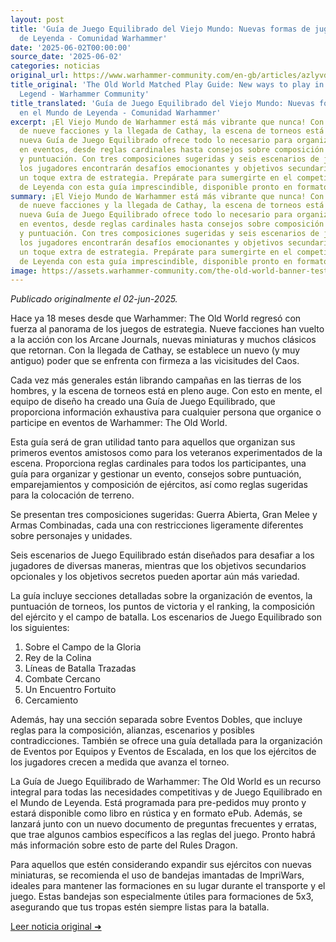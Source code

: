 ```yaml
---
layout: post
title: 'Guía de Juego Equilibrado del Viejo Mundo: Nuevas formas de jugar en el Mundo
  de Leyenda - Comunidad Warhammer'
date: '2025-06-02T00:00:00'
source_date: '2025-06-02'
categories: noticias
original_url: https://www.warhammer-community.com/en-gb/articles/azlyvdkm/the-old-world-matched-play-guide-new-ways-to-play-in-the-world-of-legend/
title_original: 'The Old World Matched Play Guide: New ways to play in the World of
  Legend - Warhammer Community'
title_translated: 'Guía de Juego Equilibrado del Viejo Mundo: Nuevas formas de jugar
  en el Mundo de Leyenda - Comunidad Warhammer'
excerpt: ¡El Viejo Mundo de Warhammer está más vibrante que nunca! Con el regreso
  de nueve facciones y la llegada de Cathay, la escena de torneos está en auge. La
  nueva Guía de Juego Equilibrado ofrece todo lo necesario para organizar o participar
  en eventos, desde reglas cardinales hasta consejos sobre composición de ejércitos
  y puntuación. Con tres composiciones sugeridas y seis escenarios de juego equilibrado,
  los jugadores encontrarán desafíos emocionantes y objetivos secundarios que añadirán
  un toque extra de estrategia. Prepárate para sumergirte en el competitivo Mundo
  de Leyenda con esta guía imprescindible, disponible pronto en formato físico y digital.
summary: ¡El Viejo Mundo de Warhammer está más vibrante que nunca! Con el regreso
  de nueve facciones y la llegada de Cathay, la escena de torneos está en auge. La
  nueva Guía de Juego Equilibrado ofrece todo lo necesario para organizar o participar
  en eventos, desde reglas cardinales hasta consejos sobre composición de ejércitos
  y puntuación. Con tres composiciones sugeridas y seis escenarios de juego equilibrado,
  los jugadores encontrarán desafíos emocionantes y objetivos secundarios que añadirán
  un toque extra de estrategia. Prepárate para sumergirte en el competitivo Mundo
  de Leyenda con esta guía imprescindible, disponible pronto en formato físico y digital.
image: https://assets.warhammer-community.com/the-old-world-banner-test.jpg
---
```


*Publicado originalmente el 02-jun-2025.*


Hace ya 18 meses desde que Warhammer: The Old World regresó con fuerza al panorama de los juegos de estrategia. Nueve facciones han vuelto a la acción con los Arcane Journals, nuevas miniaturas y muchos clásicos que retornan. Con la llegada de Cathay, se establece un nuevo (y muy antiguo) poder que se enfrenta con firmeza a las vicisitudes del Caos.

Cada vez más generales están librando campañas en las tierras de los hombres, y la escena de torneos está en pleno auge. Con esto en mente, el equipo de diseño ha creado una Guía de Juego Equilibrado, que proporciona información exhaustiva para cualquier persona que organice o participe en eventos de Warhammer: The Old World.

Esta guía será de gran utilidad tanto para aquellos que organizan sus primeros eventos amistosos como para los veteranos experimentados de la escena. Proporciona reglas cardinales para todos los participantes, una guía para organizar y gestionar un evento, consejos sobre puntuación, emparejamientos y composición de ejércitos, así como reglas sugeridas para la colocación de terreno.

Se presentan tres composiciones sugeridas: Guerra Abierta, Gran Melee y Armas Combinadas, cada una con restricciones ligeramente diferentes sobre personajes y unidades.

Seis escenarios de Juego Equilibrado están diseñados para desafiar a los jugadores de diversas maneras, mientras que los objetivos secundarios opcionales y los objetivos secretos pueden aportar aún más variedad.

La guía incluye secciones detalladas sobre la organización de eventos, la puntuación de torneos, los puntos de victoria y el ranking, la composición del ejército y el campo de batalla. Los escenarios de Juego Equilibrado son los siguientes:

1. Sobre el Campo de la Gloria
2. Rey de la Colina
3. Líneas de Batalla Trazadas
4. Combate Cercano
5. Un Encuentro Fortuito
6. Cercamiento

Además, hay una sección separada sobre Eventos Dobles, que incluye reglas para la composición, alianzas, escenarios y posibles contradicciones. También se ofrece una guía detallada para la organización de Eventos por Equipos y Eventos de Escalada, en los que los ejércitos de los jugadores crecen a medida que avanza el torneo.

La Guía de Juego Equilibrado de Warhammer: The Old World es un recurso integral para todas las necesidades competitivas y de Juego Equilibrado en el Mundo de Leyenda. Está programada para pre-pedidos muy pronto y estará disponible como libro en rústica y en formato ePub. Además, se lanzará junto con un nuevo documento de preguntas frecuentes y erratas, que trae algunos cambios específicos a las reglas del juego. Pronto habrá más información sobre esto de parte del Rules Dragon.

Para aquellos que estén considerando expandir sus ejércitos con nuevas miniaturas, se recomienda el uso de bandejas imantadas de ImpriWars, ideales para mantener las formaciones en su lugar durante el transporte y el juego. Estas bandejas son especialmente útiles para formaciones de 5x3, asegurando que tus tropas estén siempre listas para la batalla.


[Leer noticia original ➜](https://www.warhammer-community.com/en-gb/articles/azlyvdkm/the-old-world-matched-play-guide-new-ways-to-play-in-the-world-of-legend/)